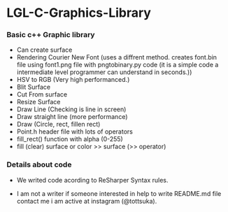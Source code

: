 # LGL-C-Graphics-Library

### Basic c++ Graphic library
* Can create surface
* Rendering Courier New Font (uses a diffrent method. creates font.bin file using font1.png file with pngtobinary.py code (it is a simple code a intermediate level programmer can understand in seconds.))
* HSV to RGB (Very high performanced.)
* Blit Surface
* Cut From surface
* Resize Surface
* Draw Line (Checking is line in screen)
* Draw straight line (more performance)
* Draw (Circle, rect, fillen rect)
* Point.h header file with lots of operators
* fill_rect() function with alpha (0-255)
* fill (clear) surface or color >> surface (>> operator)

### Details about code
* We writed code acording to ReSharper Syntax rules.

* I am not a writer if someone interested in help to write README.md file contact me i am active at instagram (@tottsuka).
